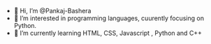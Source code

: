 - 👋 Hi, I’m @Pankaj-Bashera
- 👀 I’m interested in programming languages, cuurently focusing on Python.
- 🌱 I’m currently learning HTML, CSS, Javascript , Python and C++

<!---
Pankaj-Bashera/Pankaj-Bashera is a ✨ special ✨ repository because its `README.md` (this file) appears on your GitHub profile.
You can click the Preview link to take a look at your changes.
--->
